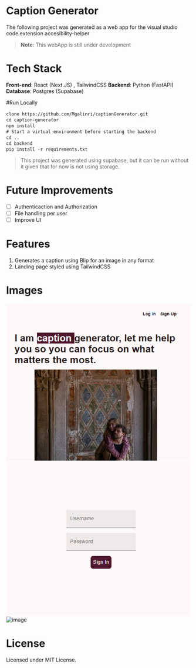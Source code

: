 # Caption Generator
The following project was generated as a web app for the visual studio code extension accesibility-helper
> **Note**: This webApp is still under development
# Tech Stack
**Front-end**: React (Next.JS) , TailwindCSS
**Backend**: Python (FastAPI)
**Database**: Postgres (Supabase)

#Run Locally
```
clone https://github.com/Mgalinri/captionGenerator.git
cd caption-generator
npm install
# Start a virtual environment before starting the backend
cd ..
cd backend
pip install -r requirements.txt
```
> This project was generated using supabase, but it can be run without it given that for now is not using storage.
> 
# Future Improvements
- [ ] Authenticaction and Authorization
- [ ] File handling per user
- [ ] Improve UI

# Features
1. Generates a caption using Blip for an image in any format
2. Landing page styled using TailwindCSS
    
# Images
![alt text](image-1.png)
![alt text](image.png)
<img width="488" height="343" alt="image" src="https://github.com/user-attachments/assets/1544a1ab-996b-4be3-b963-5cf4edbfed90" />


# License
Licensed under MIT License.
